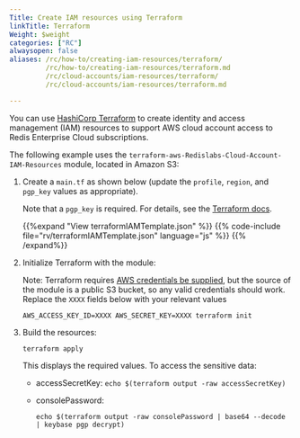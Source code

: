 ```yaml
---
Title: Create IAM resources using Terraform
linkTitle: Terraform
Weight: $weight
categories: ["RC"]
alwaysopen: false
aliases: /rc/how-to/creating-iam-resources/terraform/
         /rc/how-to/creating-iam-resources/terraform.md
         /rc/cloud-accounts/iam-resources/terraform/
         /rc/cloud-accounts/iam-resources/terraform.md

---
```

You can use [HashiCorp Terraform](https://www.terraform.io/intro/index.html) to create identity and access management (IAM) resources to support AWS cloud account access to Redis Enterprise Cloud subscriptions.

The following example uses the `terraform-aws-Redislabs-Cloud-Account-IAM-Resources` module, located in Amazon&nbsp;S3:


1. Create a `main.tf` as shown below (update the `profile`, `region`, and `pgp_key` values as appropriate).

    Note that a `pgp_key` is required. For details, see the [Terraform docs](https://registry.terraform.io/providers/hashicorp/aws/latest/docs/resources/iam_user_login_profile#pgp_key). 

    {{%expand "View terraformIAMTemplate.json" %}}
    {{% code-include file="rv/terraformIAMTemplate.json" language="js" %}}
    {{% /expand%}}

2. Initialize Terraform with the module:

    Note: Terraform requires [AWS credentials be supplied](https://www.terraform.io/docs/language/modules/sources.html#s3-bucket), but the source of the module is a public S3 bucket, so any valid credentials should work.   Replace the `XXXX` fields below with your relevant values

    ```
    AWS_ACCESS_KEY_ID=XXXX AWS_SECRET_KEY=XXXX terraform init
    ```

3. Build the resources:

    ```
    terraform apply
    ```

    This displays the required values.  To access the sensitive data:

    * accessSecretKey: `echo $(terraform output -raw accessSecretKey)`
    * consolePassword:

        `echo $(terraform output -raw consolePassword | base64 --decode | keybase pgp decrypt)`

